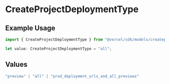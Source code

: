 # CreateProjectDeploymentType

## Example Usage

```typescript
import { CreateProjectDeploymentType } from "@vercel/sdk/models/createprojectop.js";

let value: CreateProjectDeploymentType = "all";
```

## Values

```typescript
"preview" | "all" | "prod_deployment_urls_and_all_previews"
```